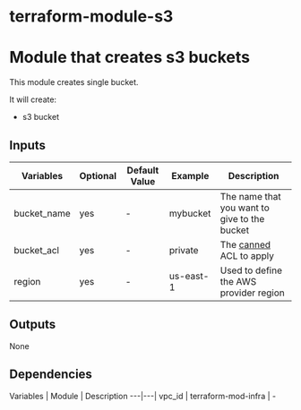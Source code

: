 terraform-module-s3
====

# Module that creates s3 buckets

This module creates single bucket.


It will create:
- s3 bucket


## Inputs
Variables |  Optional | Default Value | Example | Description
---|---|---|---|---|
bucket_name | yes | - | mybucket | The name that you want to give to the bucket
bucket_acl | yes | - | private | The [canned](https://docs.aws.amazon.com/AmazonS3/latest/dev/acl-overview.html#canned-acl) ACL to apply  
region  | yes | - | us-east-1 | Used to define the AWS provider region

## Outputs

None

## Dependencies

Variables  | Module | Description
---|---|
vpc_id | terraform-mod-infra | -
